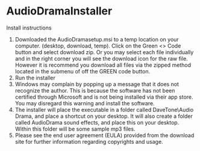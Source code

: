 # AudioDramaInstaller
Install instructions
1. Downloaded the AudioDramasetup.msi to a temp location on your computer. (desktop, download, temp). Click on the Green <> Code button and select download zip. Or you may select each file individually and in the right corner you will see the download icon for the raw file. However it is recommend you download all files via the zipped method located in the submenu of off the GREEN code button.
2. Run the installer
3. Windows may complain by popping up a message that it does not recognize the author. This is because the software has not been certified through Microsoft and is not being installed via their app store. You may disregard this warning and install the software.
4. The installer will place the executable in a folder called DaveTone\Audio Drama, and place a shortcut on your desktop. It will also create a folder called AudioDrama sound effects, and place this on your desktop. Within this folder will be some sample mp3 files.
5. Please see the end user agreement (EULA) provided from the download site for further information regarding copyrights and usage.


